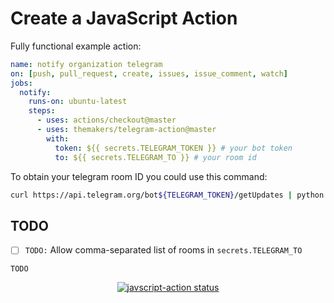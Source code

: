 # Create a JavaScript Action

Fully functional example action:
```yaml
name: notify organization telegram
on: [push, pull_request, create, issues, issue_comment, watch]
jobs:
  notify:
    runs-on: ubuntu-latest
    steps:
      - uses: actions/checkout@master
      - uses: themakers/telegram-action@master
        with:
          token: ${{ secrets.TELEGRAM_TOKEN }} # your bot token
          to: ${{ secrets.TELEGRAM_TO }} # your room id
```

To obtain your telegram room ID you could use this command:
```bash
curl https://api.telegram.org/bot${TELEGRAM_TOKEN}/getUpdates | python -m json.tool
```

## TODO
- [ ] `TODO:` Allow comma-separated list of rooms in `secrets.TELEGRAM_TO`

`TODO`

<p align="center">
  <a href="https://github.com/actions/javascript-action/actions"><img alt="javscript-action status" src="https://github.com/actions/javascript-action/workflows/units-test/badge.svg"></a>
</p>
